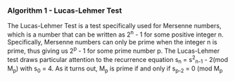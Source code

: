 ### Algorithm 1 - Lucas-Lehmer Test
The Lucas-Lehmer Test is a test specifically used for Mersenne numbers, which is a number that can be written as 2<sup>n</sup> - 1 for some positive integer n. Specifically, Mersenne numbers can only be prime when the integer n is prime, thus giving us 2<sup>p</sup> - 1 for some prime number p. The Lucas-Lehmer test draws particular attention to the recurrence equation s<sub>n</sub> = s<sup>2</sup><sub>n-1</sub> - 2(mod M<sub>p</sub>) with s<sub>0</sub> = 4. As it turns out, M<sub>p</sub> is prime if and only if s<sub>p-2</sub> = 0 (mod M<sub>p</sub>
